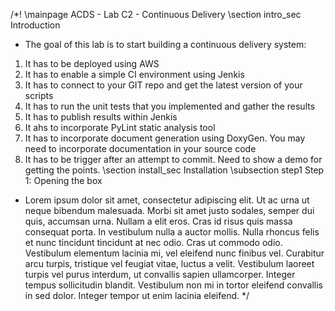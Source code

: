 /*! \mainpage ACDS - Lab C2 - Continuous Delivery
 \section intro_sec Introduction
 * The goal of this lab is to start building a continuous delivery system:
 1. It has to be deployed using AWS
 2. It has to enable a simple CI environment using Jenkis
 3. It has to connect to your GIT repo and get the latest version of your scripts
 4. It has to run the unit tests that you implemented and gather the results
 5. It has to publish results within Jenkis
 7. It ahs to incorporate PyLint static analysis tool
 8. It has to incorporate document generation using DoxyGen. You may need to incorporate documentation in your source code
 9. It has to be trigger after an attempt to commit. Need to show a demo for getting the points.
  \section install_sec Installation
  \subsection step1 Step 1: Opening the box
 *  Lorem ipsum dolor sit amet, consectetur adipiscing elit. Ut ac urna ut neque bibendum malesuada. Morbi sit amet justo sodales, semper dui quis, accumsan urna. Nullam a elit eros. Cras id risus quis massa consequat porta. In vestibulum nulla a auctor mollis. Nulla rhoncus felis et nunc tincidunt tincidunt at nec odio. Cras ut commodo odio. Vestibulum elementum lacinia mi, vel eleifend nunc finibus vel. Curabitur arcu turpis, tristique vel feugiat vitae, luctus a velit. Vestibulum laoreet turpis vel purus interdum, ut convallis sapien ullamcorper. Integer tempus sollicitudin blandit. Vestibulum non mi in tortor eleifend convallis in sed dolor. Integer tempor ut enim lacinia eleifend. 
 */